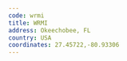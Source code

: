 ```yaml
---
code: wrmi
title: WRMI
address: Okeechobee, FL
country: USA
coordinates: 27.45722,-80.93306
---
```

